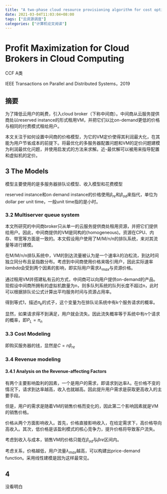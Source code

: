 ```yaml
---
title: "A two-phase cloud resource provisioning algorithm for cost optimization"
date: 2021-03-04T11:03:04+08:00
tags: ["云资源调度"]
categories: ["计算机论文阅读"]
---
```


# Profit Maximization for Cloud Brokers in Cloud Computing

CCF A类

IEEE Transactions on Parallel and Distributed Systems，2019

## 摘要

为了降低云用户的耗费，引入cloud broker（下称中间商）。中间商从云服务提供商处以reserved instance的形式租用VM，并把它们以比on-demand更低的价格与相同的付费模式租给用户。

本文关注于如何设置中间商的价格模型，为它的VM定价使得其利润最大化，在其能为用户节省成本的前提下。将最优化的多服务器配置问题和VM的定价问题建模为利润最优化问题，并使用启发式的方法来求解。近-最优解可以被用来指导配置和虚拟机的定价。

## 3 The Models

模型主要使用的是多服务器排队论模型、收入模型和花费模型

reserved instance和on demand instance的价格使用$\beta_{re}$和$\beta_{od}$来指代，单位为dollar per unit time，一般unit time指的是小时。

### 3.2 Multiserver queue system

本文所研究的中间商broker只从单一的云服务提供商处租用资源，并把它们提供给用户。因此，中间商提供的VM是同构的(homogeneous)。资源在CPU、内存、带宽等方面是一致的。本文假设用户使用了M/M/n/n的排队系统，来对其流量等进行建模。

在M/M/n/n排队系统中，VM的到达流量被认为是一个速率$\lambda$的泊松流，到达时间独立同分布且呈指数分布。考虑到中间商使用价格来吸引用户，因此实际速率$lambda$会受到两个因素的影响，即实际用户需求$\lambda_{max}$与资源价格。

通过租用VM并搭建私有云的方式，中间商可以向用户提供on-demand的产品。现假设中间商所拥有的虚拟机数量为n，则多队列系统的队列长度不超过n，此时可以根据排队论公式计算出平均服务时间与资源占用率。

得到等式1，描述$\pi_k$的式子，这个变量为在排队论系统中有k个服务请求的概率。

显然，如果请求得不到满足，用户就会流失。因此流失概率等于系统中有n个请求的概率，即$P_L = \pi_n$

### 3.3 Cost Modeling

即购买服务器的钱，显然是$C=n\beta_{re}$

### 3.4 Revenue modeling

#### 3.4.1 Analysis on the Revenue-affecting Factors

有两个主要影响盈利的因素，一个是用户的需求，即请求到达率$\lambda$。在价格不变的情况下，请求到达率越高，收入也就越高。因此提升用户需求是获取更高收入的主要手段。

但是，用户的需求是随着VM的销售价格而变化的，因此第二个影响因素就是VM的销售价格。

价格从两个方面影响收入。首先，价格直接影响收入，在给定需求下，高价格导向高收入。其次，低价格是该盈利模式的核心竞争力，提升价格将导致客户流失。

考虑到收入与成本，销售VM的价格只能在$\beta_{od}$与$\beta{re}$区间内。

考虑关系，价格越低，用户流量$\lambda_{max}$越高，可以构建出price-demand function。采用线性建模是因为这样最常见。

## 4 

没看明白